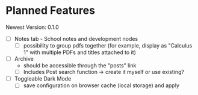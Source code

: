 # Planned Features

Newest Version: 0.1.0

- [ ] Notes tab - School notes and development nodes
  - [ ] possibility to group pdfs together (for example, display as "Calculus 1" with multiple PDFs and titles attached to it)
- [ ] Archive
  - should be accessible through the "posts" link
  - [ ] Includes Post search function &rarr; create it myself or use existing?
- [ ] Toggleable Dark Mode
  - [ ] save configuration on browser cache (local storage) and apply 